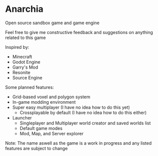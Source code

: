# Anarchia
Open source sandbox game and game engine

Feel free to give me constructive feedback and suggestions on anything related to this game

Inspired by: 
  - Minecraft
  - Godot Engine
  - Garry's Mod
  - Resonite
  - Source Engine

Some planned features:
  - Grid-based voxel and polygon system
  - In-game modding environment
  - Super easy multiplayer (I have no idea how to do this yet)
      - Crossplayable by default (I have no idea how to do this either)
  - Launcher
      - Singleplayer and Multiplayer world creator and saved worlds list
      - Default game modes
      - Mod, Map, and Server explorer

Note: The name aswell as the game is a work in progress and any listed features are subject to change
